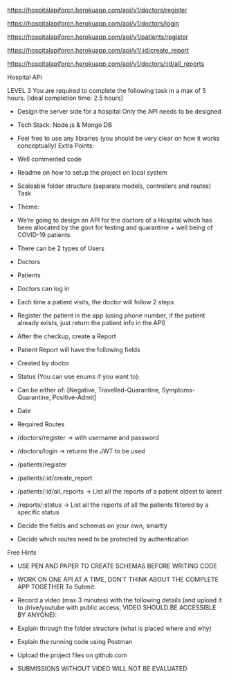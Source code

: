 https://hospitalapiforcn.herokuapp.com/api/v1/doctors/register

https://hospitalapiforcn.herokuapp.com/api/v1/doctors/login

https://hospitalapiforcn.herokuapp.com/api/v1/patients/register

https://hospitalapiforcn.herokuapp.com/api/v1/:id/create_report

https://hospitalapiforcn.herokuapp.com/api/v1/doctors/:id/all_reports


Hospital API

LEVEL 3
You are required to complete the following task in a max of 5 hours. [Ideal completion time: 2.5 hours]
- Design the server side for a hospital Only the API needs to be designed
- Tech Stack: Node.js &amp; Mongo DB
- Feel free to use any libraries (you should be very clear on how it works conceptually)
Extra Points:
- Well commented code
- Readme on how to setup the project on local system
- Scaleable folder structure (separate models, controllers and routes)
Task
- Theme:
- We’re going to design an API for the doctors of a Hospital which has been allocated by the
govt for testing and quarantine + well being of COVID-19 patients
- There can be 2 types of Users
- Doctors
- Patients
- Doctors can log in
- Each time a patient visits, the doctor will follow 2 steps
- Register the patient in the app (using phone number, if the patient already exists, just
return the patient info in the API)
- After the checkup, create a Report
- Patient Report will have the following fields
- Created by doctor
- Status (You can use enums if you want to):
- Can be either of: [Negative, Travelled-Quarantine, Symptoms-Quarantine,
Positive-Admit]

- Date
- Required Routes
- /doctors/register → with username and password
- /doctors/login → returns the JWT to be used
- /patients/register
- /patients/:id/create_report
- /patients/:id/all_reports → List all the reports of a patient oldest to latest
- /reports/:status → List all the reports of all the patients filtered by a specific status
- Decide the fields and schemas on your own, smartly
- Decide which routes need to be protected by authentication

Free Hints
- USE PEN AND PAPER TO CREATE SCHEMAS BEFORE WRITING CODE

- WORK ON ONE API AT A TIME, DON’T THINK ABOUT THE COMPLETE APP TOGETHER
To Submit:
- Record a video (max 3 minutes) with the following details (and upload it to drive/youtube with
public access, VIDEO SHOULD BE ACCESSIBLE BY ANYONE):
- Explain through the folder structure (what is placed where and why)
- Explain the running code using Postman
- Upload the project files on github.com
- SUBMISSIONS WITHOUT VIDEO WILL NOT BE EVALUATED
